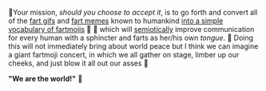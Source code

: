 💨Your mission, *should you choose to accept it*, is to go forth and convert all of the [fart gifs](https://tenor.com/search/fart-gifs) and [fart memes](https://9gag.com/tag/fart) known to humankind [into a simple vocabulary of fartmojis](https://x.com/i/grok/share/cgy2SVBySBleONjtSPXMHto8m) 💨 💨 which will [semiotically](https://admin.google.com/) improve communication for every human with a sphincter and farts as her/his own *tongue*. 💨 Doing this will not immediately bring about world peace but I think we can imagine a giant fartmoji concert, in which we all gather on stage, limber up our cheeks, and just blow it all out our asses 💨 

**"We are the world!"** 💨
